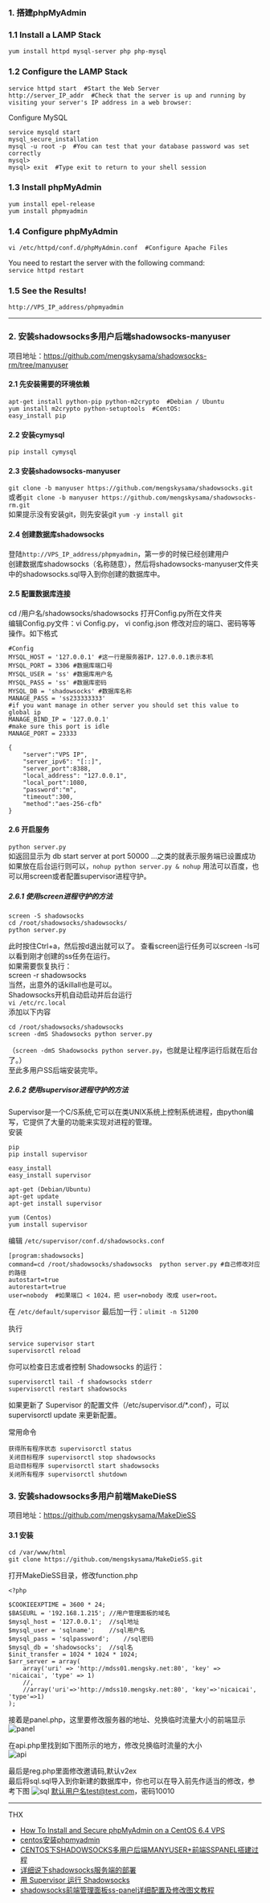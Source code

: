 ### 1. 搭建phpMyAdmin
### 1.1 Install a LAMP Stack
`yum install httpd mysql-server php php-mysql`  
### 1.2 Configure the LAMP Stack
```
service httpd start  #Start the Web Server
http://server_IP_addr  #Check that the server is up and running by visiting your server's IP address in a web browser:
```
Configure MySQL  
```
service mysqld start
mysql_secure_installation
mysql -u root -p  #You can test that your database password was set correctly
mysql>
mysql> exit  #Type exit to return to your shell session
```
### 1.3 Install phpMyAdmin
```
yum install epel-release
yum install phpmyadmin
```
### 1.4 Configure phpMyAdmin
```
vi /etc/httpd/conf.d/phpMyAdmin.conf  #Configure Apache Files
```
You need to restart the server with the following command:  
`service httpd restart`  
### 1.5 See the Results!
`http://VPS_IP_address/phpmyadmin`


***

### 2. 安装shadowsocks多用户后端shadowsocks-manyuser
项目地址：https://github.com/mengskysama/shadowsocks-rm/tree/manyuser  
#### 2.1 先安装需要的环境依赖
```
apt-get install python-pip python-m2crypto  #Debian / Ubuntu
yum install m2crypto python-setuptools  #CentOS:
easy_install pip
```
#### 2.2 安装cymysql
`pip install cymysql`  
#### 2.3 安装shadowsocks-manyuser
`git clone -b manyuser https://github.com/mengskysama/shadowsocks.git`  
或者`git clone -b manyuser https://github.com/mengskysama/shadowsocks-rm.git`  
如果提示没有安装git，则先安装git `yum -y install git`  
#### 2.4 创建数据库shadowsocks
登陆`http://VPS_IP_address/phpmyadmin`，第一步的时候已经创建用户  
创建数据库shadowsocks（名称随意），然后将shadowsocks-manyuser文件夹中的shadowsocks.sql导入到你创建的数据库中。  
#### 2.5 配置数据库连接
cd /用户名/shadowsocks/shadowsocks 打开Config.py所在文件夹  
编辑Config.py文件：vi Config.py， vi config.json 修改对应的端口、密码等等操作。如下格式  
```
#Config
MYSQL_HOST = '127.0.0.1' #这一行是服务器IP，127.0.0.1表示本机
MYSQL_PORT = 3306 #数据库端口号
MYSQL_USER = 'ss' #数据库用户名
MYSQL_PASS = 'ss' #数据库密码
MYSQL_DB = 'shadowsocks' #数据库名称
MANAGE_PASS = 'ss233333333'
#if you want manage in other server you should set this value to global ip
MANAGE_BIND_IP = '127.0.0.1'
#make sure this port is idle
MANAGE_PORT = 23333
```
```
{
    "server":"VPS IP",
    "server_ipv6": "[::]",
    "server_port":8388,
    "local_address": "127.0.0.1",
    "local_port":1080,
    "password":"m",
    "timeout":300,
    "method":"aes-256-cfb"
}
```
#### 2.6 开启服务
`python server.py`  
如返回显示为 db start server at port 50000  ...之类的就表示服务端已设置成功    
如果放在后台运行则可以，`nohup python server.py & nohup` 用法可以百度，也可以用screen或者配置supervisor进程守护。
##### 2.6.1 使用screen进程守护的方法
```
screen -S shadowsocks
cd /root/shadowsocks/shadowsocks/
python server.py
```
此时按住Ctrl+a，然后按d退出就可以了。 
查看screen运行任务可以screen -ls可以看到刚才创建的ss任务在运行。  
如果需要恢复执行：  
screen -r shadowsocks  
当然，出意外的话killall也是可以。  
Shadowsocks开机自动启动并后台运行  
`vi /etc/rc.local`  
添加以下内容  
```
cd /root/shadowsocks/shadowsocks
screen -dmS Shadowsocks python server.py
```
（`screen -dmS Shadowsocks python server.py`，也就是让程序运行后就在后台了。）  
至此多用户SS后端安装完毕。  
##### 2.6.2 使用supervisor进程守护的方法
Supervisor是一个C/S系统,它可以在类UNIX系统上控制系统进程，由python编写，它提供了大量的功能来实现对进程的管理。  
安装  
```
pip
pip install supervisor

easy_install
easy_install supervisor

apt-get (Debian/Ubuntu)
apt-get update
apt-get install supervisor

yum (Centos)
yum install supervisor
```
编辑 `/etc/supervisor/conf.d/shadowsocks.conf`
```
[program:shadowsocks]
command=cd /root/shadowsocks/shadowsocks  python server.py #自己修改对应的路径
autostart=true
autorestart=true
user=nobody  #如果端口 < 1024，把 user=nobody 改成 user=root。
```
在 `/etc/default/supervisor` 最后加一行：`ulimit -n 51200`  
  
执行  
```
service supervisor start
supervisorctl reload
```
你可以检查日志或者控制 Shadowsocks 的运行：  
```
supervisorctl tail -f shadowsocks stderr
supervisorctl restart shadowsocks
```
如果更新了 Supervisor 的配置文件（/etc/supervisor.d/*.conf），可以 supervisorctl update 来更新配置。  

常用命令  
```
获得所有程序状态 supervisorctl status
关闭目标程序 supervisorctl stop shadowsocks
启动目标程序 supervisorctl start shadowsocks
关闭所有程序 supervisorctl shutdown
```
### 3. 安装shadowsocks多用户前端MakeDieSS
项目地址：https://github.com/mengskysama/MakeDieSS  

#### 3.1 安装
```
cd /var/www/html
git clone https://github.com/mengskysama/MakeDieSS.git
```  
打开MakeDieSS目录，修改function.php  
```
<?php

$COOKIEEXPTIME = 3600 * 24;
$BASEURL = '192.168.1.215';	//用户管理面板的域名
$mysql_host = '127.0.0.1';	//sql地址
$mysql_user = 'sqlname';	//sql用户名
$mysql_pass = 'sqlpassword';	//sql密码
$mysql_db = 'shadowsocks';	//sql名
$init_transfer = 1024 * 1024 * 1024;
$arr_server = array(
    array('uri' => 'http://mdss01.mengsky.net:80', 'key' => 'nicaicai', 'type' => 1)
    //,
    //array('uri'=>'http://mdss10.mengsky.net:80', 'key'=>'nicaicai', 'type'=>1)
);

```
接着是panel.php，这里要修改服务器的地址、兑换临时流量大小的前端显示  
![panel](https://pic.honeyhaw.com/images/panelumu.jpg)

在api.php里找到如下图所示的地方，修改兑换临时流量的大小  
![api](https://pic.honeyhaw.com/images/api.jpg)

最后是reg.php里面修改邀请码,默认v2ex  
最后将sql.sql导入到你新建的数据库中，你也可以在导入前先作适当的修改，参考下图
![sql](https://pic.honeyhaw.com/images/sql.jpg)
默认用户名test@test.com，密码10010  


***

THX  
* [How To Install and Secure phpMyAdmin on a CentOS 6.4 VPS](https://www.digitalocean.com/community/tutorials/how-to-install-and-secure-phpmyadmin-on-a-centos-6-4-vps)  
* [centos安装phpmyadmin](http://www.cnblogs.com/tippoint/archive/2013/11/20/3434035.html)  
* [CENTOS下SHADOWSOCKS多用户后端MANYUSER+前端SSPANEL搭建过程](http://www.cmsky.com/shadowsocks-manyuser-sspanel/)
* [详细说下shadowsocks服务端的部署](http://www.bigf.info/makediess-manyuser-config-diy)
* [用 Supervisor 运行 Shadowsocks](https://github.com/shadowsocks/shadowsocks/wiki/%E7%94%A8-Supervisor-%E8%BF%90%E8%A1%8C-Shadowsocks/9b73d02b379470f56d55aa01da7f7cd9b29f6d50)
* [shadowsocks前端管理面板ss-panel详细配置及修改图文教程](http://www.bigf.info/ss-panel-config-diy) 